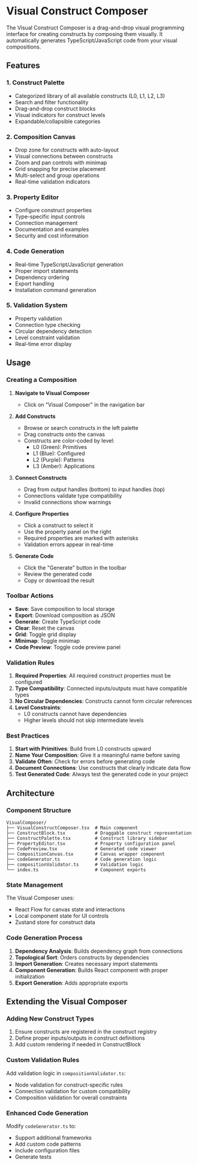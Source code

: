 # Visual Construct Composer

The Visual Construct Composer is a drag-and-drop visual programming interface for creating constructs by composing them visually. It automatically generates TypeScript/JavaScript code from your visual compositions.

## Features

### 1. **Construct Palette**
- Categorized library of all available constructs (L0, L1, L2, L3)
- Search and filter functionality
- Drag-and-drop construct blocks
- Visual indicators for construct levels
- Expandable/collapsible categories

### 2. **Composition Canvas**
- Drop zone for constructs with auto-layout
- Visual connections between constructs
- Zoom and pan controls with minimap
- Grid snapping for precise placement
- Multi-select and group operations
- Real-time validation indicators

### 3. **Property Editor**
- Configure construct properties
- Type-specific input controls
- Connection management
- Documentation and examples
- Security and cost information

### 4. **Code Generation**
- Real-time TypeScript/JavaScript generation
- Proper import statements
- Dependency ordering
- Export handling
- Installation command generation

### 5. **Validation System**
- Property validation
- Connection type checking
- Circular dependency detection
- Level constraint validation
- Real-time error display

## Usage

### Creating a Composition

1. **Navigate to Visual Composer**
   - Click on "Visual Composer" in the navigation bar

2. **Add Constructs**
   - Browse or search constructs in the left palette
   - Drag constructs onto the canvas
   - Constructs are color-coded by level:
     - L0 (Green): Primitives
     - L1 (Blue): Configured
     - L2 (Purple): Patterns
     - L3 (Amber): Applications

3. **Connect Constructs**
   - Drag from output handles (bottom) to input handles (top)
   - Connections validate type compatibility
   - Invalid connections show warnings

4. **Configure Properties**
   - Click a construct to select it
   - Use the property panel on the right
   - Required properties are marked with asterisks
   - Validation errors appear in real-time

5. **Generate Code**
   - Click the "Generate" button in the toolbar
   - Review the generated code
   - Copy or download the result

### Toolbar Actions

- **Save**: Save composition to local storage
- **Export**: Download composition as JSON
- **Generate**: Create TypeScript code
- **Clear**: Reset the canvas
- **Grid**: Toggle grid display
- **Minimap**: Toggle minimap
- **Code Preview**: Toggle code preview panel

### Validation Rules

1. **Required Properties**: All required construct properties must be configured
2. **Type Compatibility**: Connected inputs/outputs must have compatible types
3. **No Circular Dependencies**: Constructs cannot form circular references
4. **Level Constraints**: 
   - L0 constructs cannot have dependencies
   - Higher levels should not skip intermediate levels

### Best Practices

1. **Start with Primitives**: Build from L0 constructs upward
2. **Name Your Composition**: Give it a meaningful name before saving
3. **Validate Often**: Check for errors before generating code
4. **Document Connections**: Use constructs that clearly indicate data flow
5. **Test Generated Code**: Always test the generated code in your project

## Architecture

### Component Structure

```
VisualComposer/
├── VisualConstructComposer.tsx  # Main component
├── ConstructBlock.tsx           # Draggable construct representation
├── ConstructPalette.tsx         # Construct library sidebar
├── PropertyEditor.tsx           # Property configuration panel
├── CodePreview.tsx              # Generated code viewer
├── CompositionCanvas.tsx        # Canvas wrapper component
├── codeGenerator.ts             # Code generation logic
├── compositionValidator.ts      # Validation logic
└── index.ts                     # Component exports
```

### State Management

The Visual Composer uses:
- React Flow for canvas state and interactions
- Local component state for UI controls
- Zustand store for construct data

### Code Generation Process

1. **Dependency Analysis**: Builds dependency graph from connections
2. **Topological Sort**: Orders constructs by dependencies
3. **Import Generation**: Creates necessary import statements
4. **Component Generation**: Builds React component with proper initialization
5. **Export Generation**: Adds appropriate exports

## Extending the Visual Composer

### Adding New Construct Types

1. Ensure constructs are registered in the construct registry
2. Define proper inputs/outputs in construct definitions
3. Add custom rendering if needed in ConstructBlock

### Custom Validation Rules

Add validation logic in `compositionValidator.ts`:
- Node validation for construct-specific rules
- Connection validation for custom compatibility
- Composition validation for overall constraints

### Enhanced Code Generation

Modify `codeGenerator.ts` to:
- Support additional frameworks
- Add custom code patterns
- Include configuration files
- Generate tests